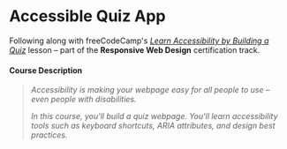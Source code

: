 # Accessible Quiz App
Following along with freeCodeCamp's _[Learn Accessibility by Building a Quiz](https://www.freecodecamp.org/learn/2022/responsive-web-design/#learn-accessibility-by-building-a-quiz)_ lesson – part of the **Responsive Web Design** certification track.

#### Course Description
> _Accessibility is making your webpage easy for all people to use – even people with disabilities._
>
> _In this course, you'll build a quiz webpage. You'll learn accessibility tools such as keyboard shortcuts, ARIA attributes, and design best practices._
